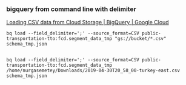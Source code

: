 ###  bigquery from command line with delimiter


[Loading CSV data from Cloud Storage | BigQuery | Google Cloud](https://cloud.google.com/bigquery/docs/loading-data-cloud-storage-csv#loading_csv_data_into_a_new_table "Loading CSV data from Cloud Storage  |  BigQuery  |  Google Cloud")




```shell
bq load --field_delimiter=';' --source_format=CSV public-transportation-tto:fcd.segment_data_tmp "gs://bucket/*.csv" schema_tmp.json


bq load --field_delimiter=';' --source_format=CSV public-transportation-tto:fcd.segment_data_tmp /home/nurgasemetey/Downloads/2019-04-30T20_58_00-turkey-east.csv schema_tmp.json
```

